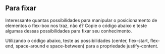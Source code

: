 ## Para fixar
Interessante quantas possibilidades para manipular o posicionamento de elementos o flex-box nos traz, não é? Copie o código abaixo e teste algumas dessas possibilidades para fixar seu conhecimento.

Utilizando o código abaixo, teste as possibilidades (center, flex-start, flex-end, space-around e space-between) para a propriedade justify-content.
